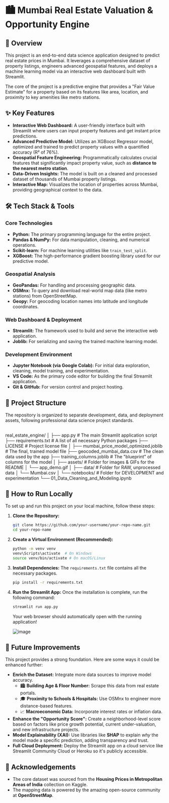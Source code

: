# 🏙️ Mumbai Real Estate Valuation & Opportunity Engine

 <!-- Optional: Replace with a screenshot of your app -->

## 🚀 Overview

This project is an end-to-end data science application designed to predict real estate prices in Mumbai. It leverages a comprehensive dataset of property listings, engineers advanced geospatial features, and deploys a machine learning model via an interactive web dashboard built with Streamlit.

The core of the project is a predictive engine that provides a "Fair Value Estimate" for a property based on its features like area, location, and proximity to key amenities like metro stations.

## ✨ Key Features

- **Interactive Web Dashboard:** A user-friendly interface built with Streamlit where users can input property features and get instant price predictions.
- **Advanced Predictive Model:** Utilizes an XGBoost Regressor model, optimized and trained to predict property values with a quantified accuracy (R² of 76%).
- **Geospatial Feature Engineering:** Programmatically calculates crucial features that significantly impact property value, such as **distance to the nearest metro station**.
- **Data-Driven Insights:** The model is built on a cleaned and processed dataset of thousands of Mumbai property listings.
- **Interactive Map:** Visualizes the location of properties across Mumbai, providing geographical context to the data.

## 🛠️ Tech Stack & Tools

### Core Technologies
- **Python:** The primary programming language for the entire project.
- **Pandas & NumPy:** For data manipulation, cleaning, and numerical operations.
- **Scikit-learn:** For machine learning utilities like `train_test_split`.
- **XGBoost:** The high-performance gradient boosting library used for our predictive model.

### Geospatial Analysis
- **GeoPandas:** For handling and processing geographic data.
- **OSMnx:** To query and download real-world map data (like metro stations) from OpenStreetMap.
- **Geopy:** For geocoding location names into latitude and longitude coordinates.

### Web Dashboard & Deployment
- **Streamlit:** The framework used to build and serve the interactive web application.
- **Joblib:** For serializing and saving the trained machine learning model.

### Development Environment
- **Jupyter Notebook (via Google Colab):** For initial data exploration, cleaning, model training, and experimentation.
- **VS Code:** As the primary code editor for building the final Streamlit application.
- **Git & GitHub:** For version control and project hosting.

## 📂 Project Structure

The repository is organized to separate development, data, and deployment assets, following professional data science project standards.
##
real_estate_engine/
│
├── app.py # The main Streamlit application script
├── requirements.txt # A list of all necessary Python packages
├── LICENSE # Project license file
│
├── mumbai_price_model_optimized.joblib # The final, trained model file
├── geocoded_mumbai_data.csv # The clean data used by the app
├── training_columns.joblib # The "blueprint" of columns for the model
│
├── assets/ # Folder for images & GIFs for the README
│ └── app_demo.gif
│
├── data/ # Folder for RAW, unprocessed data
│ └── Mumbai.csv
│
└── notebooks/ # Folder for DEVELOPMENT and experimentation
└── 01_Data_Cleaning_and_Modeling.ipynb
##
## 🚀 How to Run Locally

To set up and run this project on your local machine, follow these steps:

1.  **Clone the Repository:**
    ```bash
    git clone https://github.com/your-username/your-repo-name.git
    cd your-repo-name
    ```

2.  **Create a Virtual Environment (Recommended):**
    ```bash
    python -m venv venv
    venv\Scripts\activate  # On Windows
    source venv/bin/activate # On macOS/Linux
    ```

3.  **Install Dependencies:**
    The `requirements.txt` file contains all the necessary packages.
    ```bash
    pip install -r requirements.txt
    ```

4.  **Run the Streamlit App:**
    Once the installation is complete, run the following command:
    ```bash
    streamlit run app.py
    ```
    Your web browser should automatically open with the running application!

    ![image](https://github.com/user-attachments/assets/7e34a586-0dfc-41cf-8e1c-d6f4e55991ed)


## 🔮 Future Improvements

This project provides a strong foundation. Here are some ways it could be enhanced further:

- **Enrich the Dataset:** Integrate more data sources to improve model accuracy.
  - 🏙️ **Building Age & Floor Number:** Scrape this data from real estate portals.
  - 🎓 **Proximity to Schools & Hospitals:** Use OSMnx to engineer more distance-based features.
  - 📈 **Macroeconomic Data:** Incorporate interest rates or inflation data.
- **Enhance the "Opportunity Score":** Create a neighborhood-level score based on factors like price growth potential, current under-valuation, and new infrastructure projects.
- **Model Explainability (XAI):** Use libraries like **SHAP** to explain *why* the model made a specific prediction, adding transparency and trust.
- **Full Cloud Deployment:** Deploy the Streamlit app on a cloud service like Streamlit Community Cloud or Heroku so it's publicly accessible.

## 🙏 Acknowledgements

- The core dataset was sourced from the **Housing Prices in Metropolitan Areas of India** collection on Kaggle.
- The mapping data is powered by the amazing open-source community at **OpenStreetMap**.
